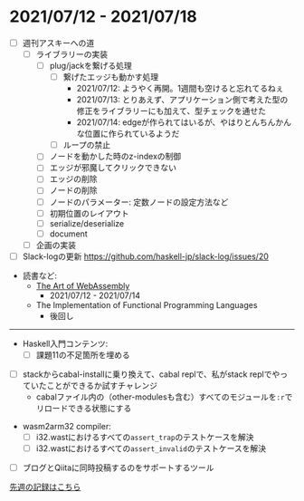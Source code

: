 # 2021/07/12 - 2021/07/18

- [ ] 週刊アスキーへの道
    - [ ] ライブラリーの実装
        - [ ] plug/jackを繋げる処理
            - [ ] 繋げたエッジも動かす処理
                - 2021/07/12: ようやく再開。1週間も空けると忘れてるねぇ
                - 2021/07/13: とりあえず、アプリケーション側で考えた型の修正をライブラリーにも加えて、型チェックを通せた
                - 2021/07/14: edgeが作られてはいるが、やはりとんちんかんな位置に作られているようだ
            - [ ] ループの禁止
        - [ ] ノードを動かした時のz-indexの制御
        - [ ] エッジが邪魔してクリックできない
        - [ ] エッジの削除
        - [ ] ノードの削除
        - [ ] ノードのパラメーター: 定数ノードの設定方法など
        - [ ] 初期位置のレイアウト
        - [ ] serialize/deserialize
        - [ ] document
    - [ ] 企画の実装
- [ ] Slack-logの更新 <https://github.com/haskell-jp/slack-log/issues/20>
- 読書など:
    - [The Art of WebAssembly](https://nostarch.com/art-webassembly)
        - 2021/07/12 - 2021/07/14
    - The Implementation of Functional Programming Languages
        - 後回し

------

- Haskell入門コンテンツ:
    - [ ] 課題11の不足箇所を埋める
- [ ] stackからcabal-installに乗り換えて、cabal replで、私がstack replでやっていたことができるか試すチャレンジ
    - cabalファイル内の（other-modulesも含む）すべてのモジュールを`:r`でリロードできる状態にする
- wasm2arm32 compiler:
    - [ ] i32.wastにおけるすべての`assert_trap`のテストケースを解決
    - [ ] i32.wastにおけるすべての`assert_invalid`のテストケースを解決
- [ ] ブログとQiitaに同時投稿するのをサポートするツール

[先週の記録はこちら](https://github.com/igrep/daily-commits/blob/0e655e86b336fa8107b61a984e32e4ec91f890ea/yesterday.md)
